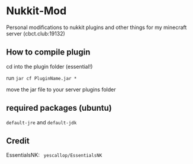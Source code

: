 # Nukkit-Mod
Personal modifications to nukkit plugins and other things for my minecraft server (cbct.club:19132)

## How to compile plugin

cd into the plugin folder (essential!)

run `jar cf PluginName.jar *`

move the jar file to your server plugins folder

## required packages (ubuntu)

`default-jre` and `default-jdk`

## Credit

EssentialsNK: ` yescallop/EssentialsNK`
